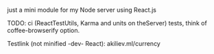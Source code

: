 just a mini module for my Node server using React.js

TODO: ci (ReactTestUtils, Karma and units on theServer) tests, think of coffee-browserify option.

Testlink (not minified -dev- React): akiliev.ml/currency
